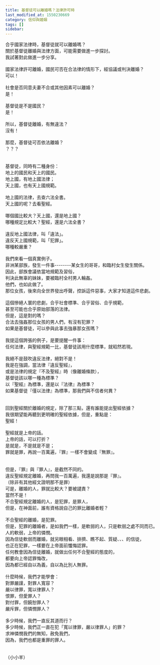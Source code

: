 ```yaml
---
title: 基督徒可以離婚嗎？法律許可時
last_modified_at: 1550230669
category: 信仰與婚姻
tags: []
sidebar: 
---
```


<div>
<div>合乎國家法律時，基督徒就可以離婚嗎？</div>
<div>關於基督徒離婚與法律方面，可能需要做進一步探討。</div>
<div>我試著對此做進一步分享。</div>
<div> </div>
<div>國家法律許可離婚，國民可否在合法律的情形下，經協議或判決離婚？</div>
<div>可以！</div>
<div> </div>
<div>社會是否同意夫妻不合或其他因素可以離婚？</div>
<div>是！</div>
<div> </div>
<div>基督徒是不是國民？</div>
<div>是！</div>
<div> </div>
<div>所以，基督徒離婚，有無違法？</div>
<div>沒有！</div>
<div> </div>
<div>那麼，基督徒可否依法離婚？</div>
<div>？？？</div>
<div> </div>
<div> </div>
<div>基督徒，同時有二種身份：</div>
<div>地上的國民和天上的國民。</div>
<div>地上國，有地上國法律；</div>
<div>天上國，也有天上國規範。</div>
<div> </div>
<div>地上國的法律，去查六法全書。</div>
<div>天上國的呢？去看聖經。</div>
<div> </div>
<div>哪個國比較大？天上國，還是地上國？</div>
<div>哪種規定比較大？聖經，還是六法全書？</div>
<div> </div>
<div>違反地上國法律，叫「違法」。</div>
<div>違反天上國規範，叫「犯罪」。</div>
<div>哪種較嚴重？</div>
<div> </div>
<div>我們來看一個真實例子。</div>
<div>非洲某部族，發生一件事--------某女生的哥哥，和臨村女生發生關係。</div>
<div>因此，部族會議依當地規範及習俗，</div>
<div>判決此無辜的妹妹，要被臨村全村男人輪姦。</div>
<div>他們，也如此做了。</div>
<div>那位女孩，後來向全世界發出呼聲，控訴這件惡事，大家才知道這件悲劇。</div>
<div> </div>
<div>這個慘絕人寰的悲劇，合乎社會標準、合乎習俗、合乎規範，</div>
<div>甚至可能也合乎原始部落的法律。</div>
<div>但是，這是對的嗎？</div>
<div>合法去強姦那位女孩的男人們，有沒有犯罪？</div>
<div>如果是基督徒，可以參與此事去強暴那女孩嗎？</div>
<div> </div>
<div>我提這個誇張的例子，是要提醒一件事：</div>
<div>任何法律，與聖經規範一比，基督徒該用什麼標準，就昭然若現。</div>
<div> </div>
<div>我絕不是鼓吹違反法律，絕對不是！</div>
<div>我是在強調，當法律『違反聖經』，</div>
<div>或是法律的規定『不及聖經』時（像離婚條款），</div>
<div>基督徒該以哪一種為標準？</div>
<div>以『聖經』為標準，還是以『法律』為標準？</div>
<div>如果基督徒『僅以法律』為標準，那我們與不信者何異？</div>
<div> </div>
<div> </div>
<div>回到聖經關於離婚的規定，除了那三點，還有誰能提出聖經依據？</div>
<div>我很期望能再聽到更明確的聖經依據，但是，重點是：</div>
<div>聖經！</div>
<div> </div>
<div>聖經就是上帝的話。</div>
<div>上帝的話，可以打折？</div>
<div>是就是，不是就是不是；</div>
<div>罪就是罪，再說一百萬遍，『罪』一樣不會變成『無罪』。</div>
<div> </div>
<div> </div>
<div>但是，『罪』與『罪人』，是截然不同的。</div>
<div>違反聖經規定離婚，再問我一百萬遍，我還是說那是『罪』。</div>
<div>（除非有其他經文證明那不是罪）</div>
<div>可是，離婚的人，罪就比較大？要被譴責？</div>
<div>當然不是！</div>
<div>不合聖經規定離婚的人，是犯罪，是罪人，</div>
<div>但是，在神面前，誰有資格說自己的罪比離婚者輕？</div>
<div> </div>
<div>不合聖經的離婚，是犯罪。</div>
<div>但是，犯罪的離婚者，是如我們一樣，是軟弱的人，只是軟弱之處不同而已。</div>
<div>人的軟弱，上帝的憐憫。</div>
<div>因為信徒軟弱而離婚，就另眼相看、排擠、瞧不起、質疑、、、的信徒，</div>
<div>也正在犯罪，一樣要在上帝面前懺悔認罪。</div>
<div>任何教會因為信徒離婚，就做出任何不合聖經的態度的，</div>
<div>都要向上帝認罪悔改，</div>
<div>因為都已經自以為義，自以為比別人無罪。</div>
<div> </div>
<div>什麼時候，我們才能學會：</div>
<div>對罪嚴謹，對罪人寬容？</div>
<div>嚴以律罪，寬以律罪人？</div>
<div>恨罪，但愛罪人？</div>
<div>對付罪，但饒恕罪人？</div>
<div>嚴斥罪，但憐憫罪人？</div>
<div> </div>
<div>多少時候，我們一直反其道而行？</div>
<div>多少時候，我們正一直在犯「寬以律罪，嚴以律罪人」的罪？</div>
<div>求神憐憫我們的無知，赦免我們，</div>
<div>因為，我們也都是重罪的罪人。</div>
<div> </div>
<div> </div>
<div>（小小羊）</div>
</div>
